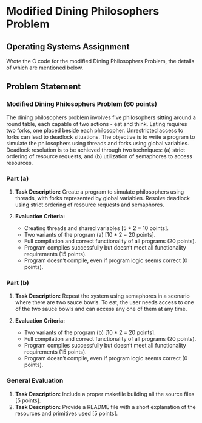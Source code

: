 # Modified Dining Philosophers Problem
## Operating Systems Assignment
Wrote the C code for the modified Dining Philosophers Problem, the details of which are mentioned below.

## Problem Statement

### Modified Dining Philosophers Problem (60 points)

The dining philosophers problem involves five philosophers sitting around a round table, each capable of two actions - eat and think. Eating requires two forks, one placed beside each philosopher. Unrestricted access to forks can lead to deadlock situations. The objective is to write a program to simulate the philosophers using threads and forks using global variables. Deadlock resolution is to be achieved through two techniques: (a) strict ordering of resource requests, and (b) utilization of semaphores to access resources.

### Part (a)

1. **Task Description:** Create a program to simulate philosophers using threads, with forks represented by global variables. Resolve deadlock using strict ordering of resource requests and semaphores.

2. **Evaluation Criteria:**
   - Creating threads and shared variables [5 * 2 = 10 points].
   - Two variants of the program (a) [10 * 2 = 20 points].
   - Full compilation and correct functionality of all programs (20 points).
   - Program compiles successfully but doesn’t meet all functionality requirements (15 points).
   - Program doesn’t compile, even if program logic seems correct (0 points).

### Part (b)

1. **Task Description:** Repeat the system using semaphores in a scenario where there are two sauce bowls. To eat, the user needs access to one of the two sauce bowls and can access any one of them at any time.

2. **Evaluation Criteria:**
   - Two variants of the program (b) [10 * 2 = 20 points].
   - Full compilation and correct functionality of all programs (20 points).
   - Program compiles successfully but doesn’t meet all functionality requirements (15 points).
   - Program doesn’t compile, even if program logic seems correct (0 points).

### General Evaluation

1. **Task Description:** Include a proper makefile building all the source files [5 points].
2. **Task Description:** Provide a README file with a short explanation of the resources and primitives used [5 points].



